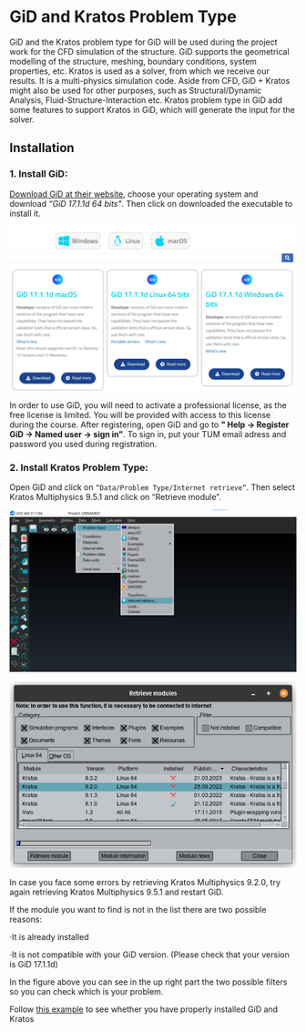 # GiD and Kratos Problem Type
GiD and the Kratos problem type for GiD will be used during the project work for the CFD simulation of the structure. GiD supports the geometrical modelling of the structure, meshing, boundary conditions, system properties, etc. Kratos is used as a solver, from which we receive our results. It is a multi-physics simulation code. Aside from CFD, GiD + Kratos might also be used for other purposes, such as Structural/Dynamic Analysis, Fluid-Structure-Interaction etc. Kratos problem type in GiD add some features to support Kratos in GiD, which will generate the input for the solver.

## Installation
### 1. Install GiD:
[Download GiD at their website](https://www.gidsimulation.com/gid-for-science/downloads/), choose your operating system and download *“GiD 17.1.1d 64 bits"*. Then click on downloaded the executable to install it.

![GiD_Download](../../../../../images/WindEngineering/GiD_Download.PNG)

In order to use GiD, you will need to activate a professional license, as the free license is limited. You will be provided with access to this license during the course. After registering, open GiD and go to **" Help &rarr; Register GiD &rarr; Named user &rarr; sign in"**. To sign in, put your TUM email adress and password you used during registration.

### 2. Install Kratos Problem Type: 
Open GiD and click on `“Data/Problem Type/Internet retrieve”`. Then select Kratos Multiphysics 9.5.1 and click on “Retrieve module”.

![GiD_Kratos_retrieve](../../../../../images/WindEngineering/GiD_Kratos_retrieve.png)

![GiD_Kratos_retrieve](../../../../../images/WindEngineering/GiD_Kratos_retrieve_2.png)

In case you face some errors by retrieving Kratos Multiphysics 9.2.0, try again retrieving Kratos Multiphysics 9.5.1 and restart GiD.

If the module you want to find is not in the list there are two possible reasons:

·It is already installed

·It is not compatible with your GiD version. (Please check that your version is GiD 17.1.1d)

In the figure above you can see in the up right part the two possible filters so you can check which is your problem.

Follow [this example](Testing_Kratos_Installation.md) to see whether you have properly installed GiD and Kratos
